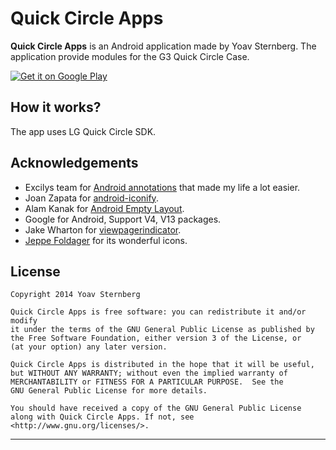 # Quick Circle Apps

**Quick Circle Apps** is an Android application made by Yoav Sternberg.
The application provide modules for the G3 Quick Circle Case.

[![Get it on Google Play](http://www.android.com/images/brand/get_it_on_play_logo_small.png)](https://play.google.com/store/apps/details?id=com.yoavst.quickapps)


## How it works?
The app uses LG Quick Circle SDK. 

## Acknowledgements
* Excilys team for [Android annotations](https://github.com/excilys/androidannotations/wiki) that made my life a lot easier.
* Joan Zapata for [android-iconify](https://github.com/JoanZapata/android-iconify).
* Alam Kanak for [Android Empty Layout](https://github.com/alamkanak/Android-Empty-Layout).
* Google for Android, Support V4, V13 packages.
* Jake Wharton for [viewpagerindicator](http://viewpagerindicator.com/).
* [Jeppe Foldager](http://www.blackbearblanc.dk/) for its wonderful icons.

License
-------

    Copyright 2014 Yoav Sternberg

    Quick Circle Apps is free software: you can redistribute it and/or modify
    it under the terms of the GNU General Public License as published by
    the Free Software Foundation, either version 3 of the License, or
    (at your option) any later version.

    Quick Circle Apps is distributed in the hope that it will be useful,
    but WITHOUT ANY WARRANTY; without even the implied warranty of
    MERCHANTABILITY or FITNESS FOR A PARTICULAR PURPOSE.  See the
    GNU General Public License for more details.

    You should have received a copy of the GNU General Public License
    along with Quick Circle Apps. If not, see <http://www.gnu.org/licenses/>.

---
